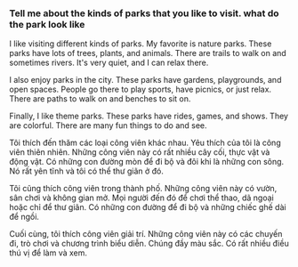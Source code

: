 ### Tell me about the kinds of parks that you like to visit. what do the park look like

I like visiting different kinds of parks.
My favorite is nature parks.
These parks have lots of trees, plants, and animals.
There are trails to walk on and sometimes rivers.
It's very quiet, and I can relax there.

I also enjoy parks in the city. These parks have gardens, playgrounds, and open spaces.
People go there to play sports, have picnics, or just relax.
There are paths to walk on and benches to sit on.

Finally, I like theme parks. These parks have rides, games, and shows.
They are colorful. There are many fun things to do and see.

Tôi thích đến thăm các loại công viên khác nhau.
Yêu thích của tôi là công viên thiên nhiên.
Những công viên này có rất nhiều cây cối, thực vật và động vật.
Có những con đường mòn để đi bộ và đôi khi là những con sông.
Nó rất yên tĩnh và tôi có thể thư giãn ở đó.

Tôi cũng thích công viên trong thành phố. Những công viên này có vườn, sân chơi và không gian mở.
Mọi người đến đó để chơi thể thao, dã ngoại hoặc chỉ để thư giãn.
Có những con đường để đi bộ và những chiếc ghế dài để ngồi.

Cuối cùng, tôi thích công viên giải trí. Những công viên này có các chuyến đi, trò chơi và chương trình biểu diễn.
Chúng đầy màu sắc. Có rất nhiều điều thú vị để làm và xem.
